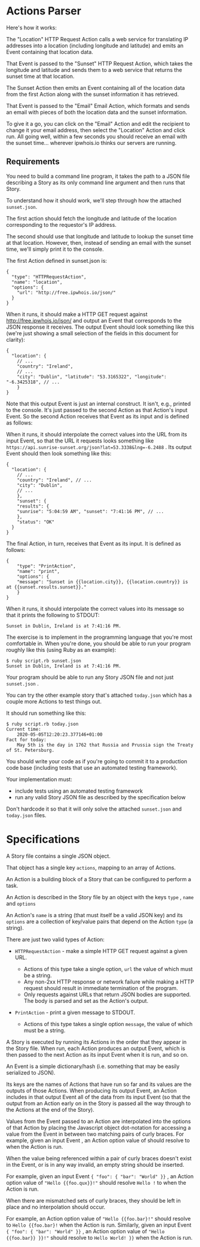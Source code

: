# Actions Parser

Here's how it works:

The "Location" HTTP Request Action calls a web service for translating IP addresses into a location (including longitude and latitude) and emits an Event containing that location data. 

That Event is passed to the "Sunset" HTTP Request Action, which takes the longitude and latitude and sends them to a web service that returns the sunset time at that location. 

The Sunset Action then emits an Event containing all of the location data from the first Action along with the sunset information it has retrieved.

That Event is passed to the "Email" Email Action, which formats and sends an email with pieces of both the location data and the sunset information.

To give it a go, you can click on the "Email" Action and edit the recipient to change it your email address, then select the "Location" Action and click run. All going well, within a few seconds you should receive an email with the sunset time... wherever ipwhois.io thinks our servers are running.

## Requirements
  
You need to build a command line program, it takes the path to a JSON file describing a Story as its only command line argument and then runs that Story.

To understand how it should work, we'll step through how the attached `sunset.json`.

The first action should fetch the longitude and latitude of the location corresponding to the requestor's IP address. 

The second should use that longitude and latitude to lookup the sunset time at that location. However, then, instead of sending an email with the sunset time, we'll simply print it to the console.

The first Action defined in sunset.json is:
```
{
  "type": "HTTPRequestAction",
  "name": "location",
  "options": {
    "url": "http://free.ipwhois.io/json/"
  }
}
```
When it runs, it should make a HTTP GET request against http://free.ipwhois.io/json/ and output an Event that corresponds to the JSON response it receives. The output Event should look something like this (we're just showing a small selection of the fields in this document for clarity):
```
{
  "location": {
    // ...
    "country": "Ireland",
    // ...
    "city": "Dublin", "latitude": "53.3165322", "longitude": "-6.3425318", // ...
    } 
}
```

Note that this output Event is just an internal construct. It isn't, e.g., printed to the console. It's just passed to the second Action as that Action's input Event.
So the second Action receives that Event as its input and is defined as follows:

 When it runs, it should interpolate the correct values into the URL from its input Event, so that the URL it requests looks something like
`https://api.sunrise-sunset.org/json?lat=53.3338&lng=-6.2488` . 
Its output Event should then look something like this:

```
{
  "location": {
    // ...
    "country": "Ireland", // ...
    "city": "Dublin",
    // ...
    },
    "sunset": {
    "results": {
    "sunrise": "5:04:59 AM", "sunset": "7:41:16 PM", // ...
    },
    "status": "OK"
  }
}
```

The final Action, in turn, receives that Event as its input. It is defined as follows:

```
{
    "type": "PrintAction",
    "name": "print",
    "options": {
    "message": "Sunset in {{location.city}}, {{location.country}} is at {{sunset.results.sunset}}."
    } 
}
```
When it runs, it should interpolate the correct values into its message so that it prints the following to STDOUT:
 ```
 Sunset in Dublin, Ireland is at 7:41:16 PM.
 ```
 

The exercise is to implement in the programming language that you're most comfortable in.
When you're done, you should be able to run your program roughly like this (using Ruby as an example):

```
$ ruby script.rb sunset.json 
Sunset in Dublin, Ireland is at 7:41:16 PM.
```

Your program should be able to run any Story JSON file and not just `sunset.json` . 

You can try the other example story that's attached `today.json` which has a couple more Actions to test things out.

It should run something like this:

```
$ ruby script.rb today.json 
Current time:
    2020-05-05T12:20:23.377146+01:00
Fact for today:
    May 5th is the day in 1762 that Russia and Prussia sign the Treaty of St. Petersburg.
```

You should write your code as if you're going to commit it to a production code base (including tests that use an automated testing framework).


Your implementation must:
- include tests using an automated testing framework
- run any valid Story JSON file as described by the specification below

Don't hardcode it so that it will only solve the attached `sunset.json` and `today.json` files.

# Specifications

A Story file contains a single JSON object.

That object has a single key `actions`, mapping to an array of Actions. 

An Action is a building block of a Story that can be configured to perform a task.

An Action is described in the Story file by an object with the keys `type` , `name` and `options`

An Action's `name` is a string (that must itself be a valid JSON key) and its `options` are a collection
of key/value pairs that depend on the Action `type` (a string).

There are just two valid types of Action:

- `HTTPRequestAction`  - make a simple HTTP GET request against a given URL.
    - Actions of this type take a single option, `url`  the value of which must be a string.
    - Any non-2xx HTTP response or network failure while making a HTTP request should result in immediate termination of the program.
    - Only requests against URLs that return JSON bodies are supported. The body is parsed and set as the Action's output.

- `PrintAction` - print a given message to STDOUT.
    - Actions of this type takes a single option `message`, the value of which must be a string.

A Story is executed by running its Actions in the order that they appear in the Story file. When run, each Action produces an output Event, which is then passed to the next Action as its input Event when it is run, and so on.

An Event is a simple dictionary/hash (i.e. something that may be easily serialized to JSON). 

Its keys are the names of Actions that have run so far and its values are the outputs of those Actions. When producing its output Event, an Action includes in that output Event all of the data from its input Event (so that the output from an Action early on in the Story is passed all the way through to the Actions at the end of the Story).

Values from the Event passed to an Action are interpolated into the options of that Action by placing the Javascript object dot-notation for accessing a value from the Event in between two matching pairs of curly braces. For example, given an input Event , an Action option value of should resolve to when the Action is run.

When the value being referenced within a pair of curly braces doesn't exist in the Event, or is in any way invalid, an empty string should be inserted. 

For example, given an input Event `{ "foo": { "bar": "World" }}` , an Action option value of `"Hello {{foo.qux}}!"` should resolve `Hello !` to when the Action is run.

When there are mismatched sets of curly braces, they should be left in place and no interpolation should occur. 

For example, an Action option value of `"Hello {{foo.bar}!"` should resolve to `Hello {{foo.bar}!` when the Action is run. 
Similarly, given an input Event `{ "foo": { "bar": "World" }}` , an Action option value of `"Hello {{foo.bar}} }}!"` should resolve to `Hello World! }}` when the Action is run.